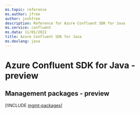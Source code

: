 ```yaml
---
ms.topic: reference
ms.author: jfree
author: joshfree
description: Reference for Azure Confluent SDK for Java
ms.service: confluent
ms.data: 11/01/2022
title: Azure Confluent SDK for Java
ms.devlang: java
---
```

# Azure Confluent SDK for Java - preview

## Management packages - preview
[!INCLUDE [mgmt-packages](confluent-mgmt-index.md)]